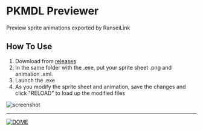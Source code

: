 
# PKMDL Previewer

Preview sprite animations exported by RanseiLink

## How To Use

1. Download from [releases](https://github.com/Deijin27/pkmdl-previewer/releases/latest)
1. In the same folder with the .exe, put your sprite sheet .png and animation .xml.
2. Launch the .exe
3. As you modify the sprite sheet and animation, save the changes and click "RELOAD" to load up the modified files


![screenshot](https://user-images.githubusercontent.com/40903783/189527807-3fd42418-f0b7-42dc-92ba-8a74cc4fa6f6.gif)

---

[![DOME](https://img.shields.io/badge/made%20with-DOME-8d3cff)](https://domeengine.com/)

